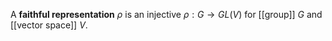 A **faithful representation** $\rho$ is an injective $\rho : G \to GL(V)$ for [[group]] $G$ and [[vector space]] $V$.